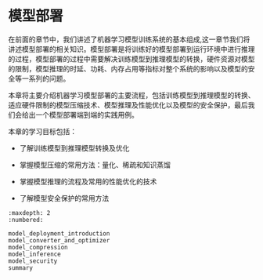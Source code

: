 # 模型部署

在前面的章节中，我们讲述了机器学习模型训练系统的基本组成,这一章节我们将讲述模型部署的相关知识。模型部署是将训练好的模型部署到运行环境中进行推理的过程，模型部署的过程中需要解决训练模型到推理模型的转换，硬件资源对模型的限制，模型推理的时延、功耗、内存占用等指标对整个系统的影响以及模型的安全等一系列的问题。

本章将主要介绍机器学习模型部署的主要流程，包括训练模型到推理模型的转换、适应硬件限制的模型压缩技术、模型推理及性能优化以及模型的安全保护，最后我们会给出一个模型部署端到端的实践用例。

本章的学习目标包括：

-   了解训练模型到推理模型转换及优化

-   掌握模型压缩的常用方法：量化、稀疏和知识蒸馏

-   掌握模型推理的流程及常用的性能优化的技术

-   了解模型安全保护的常用方法


```toc
:maxdepth: 2
:numbered:

model_deployment_introduction
model_converter_and_optimizer
model_compression
model_inference
model_security
summary
```